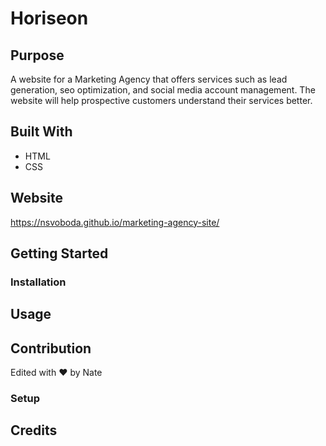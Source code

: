 # Horiseon

## Purpose

A website for a Marketing Agency that offers services such as lead generation, seo optimization, and social media account management. The website will help prospective customers understand their services better.

## Built With
* HTML
* CSS

## Website
https://nsvoboda.github.io/marketing-agency-site/

## Getting Started

### Installation

## Usage

## Contribution
Edited with ❤️ by Nate

### Setup

## Credits